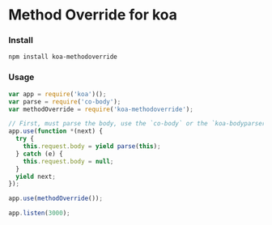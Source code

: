 # __Method Override__ for koa

### Install

```
npm install koa-methodoverride
```

### Usage

```js
var app = require('koa')();
var parse = require('co-body');
var methodOverride = require('koa-methodoverride');

// First, must parse the body, use the `co-body` or the `koa-bodyparser` etc.
app.use(function *(next) {
  try {
    this.request.body = yield parse(this);
  } catch (e) {
    this.request.body = null;
  }
  yield next;
});

app.use(methodOverride());

app.listen(3000);
```
